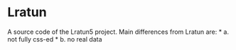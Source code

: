 # Lratun

A source code of the Lratun5 project. 
Main differences from Lratun are: 
        * a. not fully css-ed 
        * b. no real data